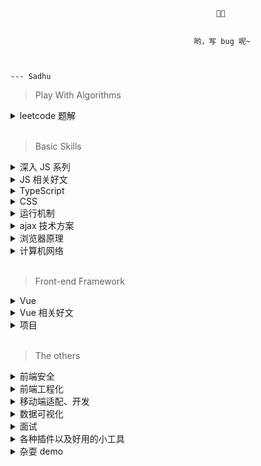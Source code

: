                                                   🧑‍💻


                                             哟，写 bug 呢~


                                                                                      --- Sadhu


> Play With Algorithms
<details>
<summary> leetcode 题解 </summary>

- 递归专题 （从斐波那契开始都是视频教程。PS: 暂时停更视频，想提前看 js 解题转到这个[仓库](https://github.com/YxrSadhu/Data-Structures-and-Algorithms)，查阅 commit。）
  - [344. 反转字符串](https://github.com/YxrSadhu/Data-Structures-and-Algorithms/blob/master/src/summarize/344.%E5%8F%8D%E8%BD%AC%E5%AD%97%E7%AC%A6%E4%B8%B2.md)
  - [24. 两两交换链表中的节点](https://github.com/YxrSadhu/Data-Structures-and-Algorithms/blob/master/src/summarize/24.md)
  - [118. 杨辉三角](https://github.com/YxrSadhu/Data-Structures-and-Algorithms/blob/master/src/summarize/118.md)
  - [119. 杨辉三角②](https://github.com/YxrSadhu/Data-Structures-and-Algorithms/blob/master/src/summarize/119.md)
  - [206. 反转链表](https://github.com/YxrSadhu/Data-Structures-and-Algorithms/blob/master/src/summarize/206.md)
  - [509. 斐波那契数](https://www.bilibili.com/video/av93457350)
  - [70. 爬楼梯](https://www.bilibili.com/video/av93668328)
  - [104. 二叉树的最大深度](https://www.bilibili.com/video/av94012180)
  - [50. Pow(x, n)](https://www.bilibili.com/video/av94273165)
  - [21. 合并两个有序链表](https://www.bilibili.com/video/av94286403)
  - [779. 第 k 个语法符号](https://www.bilibili.com/video/av94329242)

- 数据结构 (按照《学习 js 数据结构与算法》这本书来实现的。)
  - [二叉树(BST、前、中、后、层序遍历的实现)](https://github.com/YxrSadhu/Data-Structures-and-Algorithms/blob/master/src/core/BST.js)
  - [链表](https://github.com/YxrSadhu/Data-Structures-and-Algorithms/blob/master/src/core/LinkedList.js)
  - [队列(含最小优先队列)](https://github.com/YxrSadhu/Data-Structures-and-Algorithms/blob/master/src/core/Queue.js)
  - [栈](https://github.com/YxrSadhu/Data-Structures-and-Algorithms/blob/master/src/core/Stack.js)
  - 对于 js 而言，集合被规范封装成了 Set, 散列表封装成了 Map。

</details>
<br/>

> Basic Skills

<details>
<summary> 深入 JS 系列 </summary>

1. [深入js之深究ES6规范前后的执行上下文相关](https://github.com/YxrSadhu/Article/issues/5)
2. [深入js之内存管理与内存泄漏](https://github.com/YxrSadhu/Article/issues/6)
3. [内存管理与内存泄漏思考题](https://github.com/YxrSadhu/Article/issues/7)
4. [深入js之闭包](https://github.com/YxrSadhu/Article/issues/8)
5. [深入js之函数与函数式编程](https://github.com/YxrSadhu/Article/issues/9)
6. [深入js之函数柯里化](https://github.com/YxrSadhu/Article/issues/10)
7. [深入js之原型与原型链](https://github.com/YxrSadhu/Article/issues/11)
8. [深入js之对象的属性类型](https://github.com/YxrSadhu/Article/issues/12)
9. [深入js之造call、apply轮子](https://github.com/YxrSadhu/Article/issues/1)
10. [深入js之造bind轮子](https://github.com/YxrSadhu/Article/issues/2)
11. [深入js之造new轮子](https://github.com/YxrSadhu/Article/issues/4)
12. [深入js之分析继承的多种方式](https://github.com/YxrSadhu/Article/issues/13)
13. [深入js之深浅拷贝](https://github.com/YxrSadhu/Article/issues/14)
14. [深入js之分析防抖与节流](https://github.com/YxrSadhu/Article/issues/15)
15. [深入js之数组去重](https://github.com/YxrSadhu/Article/issues/16)

</details>

<details>
<summary> JS 相关好文 </summary>

- [x] Y-D-K-JS 上中下三卷
- [x] [异步编程-回调地狱的解决方案汇总](https://www.jianshu.com/p/bc7b8d542dcd)
- [x] [细说JS异步发展历程](https://juejin.im/post/5ce40e5ee51d4556be5b39b7#heading-3)
- [x] [首先知道异步神器async、await基本知识](https://segmentfault.com/a/1190000011526612)
- [x] [附加一篇真正正确解释了 async/await 执行顺序的文章](https://juejin.im/post/5c3cc981f265da616a47e028)
- [x] [令人费解的 async/await 执行顺序](https://juejin.im/post/5c3cc981f265da616a47e028)
- [x] [解读Promise内部实现原理](https://juejin.im/post/5a30193051882503dc53af3c#heading-12)
- [x] [剖析Promise内部结构，一步一步实现一个完整的、能通过所有Test case的Promise类](https://github.com/xieranmaya/blog/issues/3)
- [x] [Promise 必知必会（十道题）](https://juejin.im/post/5a04066351882517c416715d)
- [x] [从 IIFE 聊到 Babel 带你深入了解前端模块化发展体系](https://juejin.im/post/5cb9e563f265da03712999e8#heading-1)
- [x] [JS MODULE 大战](https://juejin.im/post/5cb74b73e51d456e577f935c)
- [x] [AST抽象语法树——最基础的javascript重点知识，99%的人根本不了解](https://segmentfault.com/a/1190000016231512)
- [x] [(美团强大大的分享)AST与前端工程化实战(视频)](https://www.bilibili.com/video/av63309539)
- [x] [为什么defineProperty不能检测到数组长度的“变化”](https://juejin.im/post/5b0d0212f265da08da29e50f)
- [x] [经常被面试官问到的js数据类型知识你真的懂吗？](https://juejin.im/post/5d030e03518825361817032f)
- [x] ES6 代码学习注释和思维导图 -> 见该 repo
- [x] [近一万字的ES6语法知识点补充](https://juejin.im/post/5c6234f16fb9a049a81fcca5)

</details>

<details>
<summary> TypeScript </summary>

- [TS 语法（系统教程化 demo 直接看 catTs 目录）](https://github.com/YxrSadhu/TypeScript-demo)
- [TypeScript 重构 axios 库总结](https://github.com/YxrSadhu/ts-axios)

</details>

<details>
<summary> CSS </summary>

- [x] [CSS 常见布局方式](https://juejin.im/post/599970f4518825243a78b9d5)
- [x] [前端九部的 css 布局](https://www.yuque.com/fe9/basic)
- [x] [CSS Conf -《新时代CSS布局》学习总结](https://juejin.im/post/5ce3b30ef265da1b667baf79)
- [x] [CSS & HTML 自测总结](https://github.com/YxrSadhu/Article/blob/master/%E9%9D%A2%E8%AF%95%E5%A4%8D%E4%B9%A0%E6%80%BB%E7%BB%93/html%20css%20js%E5%A4%8D%E4%B9%A0.md)

</details>

<details>
<summary> 运行机制 </summary>

- [x] [视频：(自备梯子)jsConf 2014 Philip Roberts: What the heck is the event loop anyway?](https://www.youtube.com/watch?v=8aGhZQkoFbQ)
- [x] [跟着 Event loop 规范理解浏览器中的异步机制](https://juejin.im/post/5b5873a1e51d4519133fbc35)
- [x] [从event loop规范探究javaScript异步及浏览器更新渲染时机](https://github.com/aooy/blog/issues/5)
- [x] [(包含 node 端)彻底吃透 JavaScript 执行机制](https://juejin.im/post/5d901418518825539312f587)
- [x] [Tasks, microtasks, queues and schedules](https://jakearchibald.com/2015/tasks-microtasks-queues-and-schedules/#level-1-bossfight)
- [x] [Sessionstack 的 ceo 写的 how js works 系列(英文)](https://blog.sessionstack.com/@zlatkov)
- [x] [V8 社区的一些文章](https://v8.js.cn/blog/fast-async/)
- [x] [(这里面有些试题可以做做)最后一次搞懂 Event Loop](https://juejin.im/post/5cbc0a9cf265da03b11f3505)
- [x] [自己简单总结 & 思维导图](https://github.com/YxrSadhu/Article/issues/17)

</details>

<details>
<summary> ajax 技术方案 </summary>

1. 传统api => XMLHttpRequest : [你真的会使用XMLHttpRequest吗？](https://segmentfault.com/a/1190000004322487)
2. 新型api => Fetch : [【译文】这个API很“迷人”](https://www.w3ctech.com/topic/854)

</details>

<details>
<summary> 浏览器原理 </summary>

- [x] [(构建知识体系的好文)从输入URL到页面加载的过程？如何由一道题完善自己的前端知识体系!](https://segmentfault.com/a/1190000013662126)
- [x] [(构建知识体系的好文)从浏览器多进程到JS单线程，JS运行机制最全面的一次梳理](https://segmentfault.com/a/1190000012925872#articleHeader7)
- [x] [浏览器工作原理：从 URL 输入到页面展现到底发生了什么？](https://www.jianshu.com/p/d616d887953a)
- [x] [一文读懂前端缓存](https://zhuanlan.zhihu.com/p/44789005?utm_source=qq&utm_medium=social&utm_oi=815669732077355008)
- [x] [(腾讯路易斯)浏览器缓存机制剖析](http://louiszhai.github.io/2017/04/07/http-cache/)
- [x] [(这则文风偏总结一点)深入理解浏览器的缓存机制](https://github.com/ljianshu/Blog/issues/23)
- [x] [(google developers)渲染树构建、布局及绘制](https://developers.google.com/web/fundamentals/performance/critical-rendering-path/render-tree-construction?hl=zh-cn)
- [x] [浏览器重绘(repaint)重排(reflow)与优化](https://juejin.im/post/5c15f797f265da61141c7f86)
- [x] [你真的了解回流和重绘吗](https://juejin.im/post/5c0f104551882509a7683d63#heading-11)
- [x] [浏览器层合成与页面渲染优化(很细致)](https://juejin.im/post/5da52531518825094e373372)
- [x] [(文风偏总结性)深入浅出浏览器渲染原理](https://github.com/ljianshu/Blog/issues/51)
- [x] [Cookie与Session(写得挺棒)](https://juejin.im/post/5ce51861f265da1ba91553bf?utm_source=gold_browser_extension)
- [x] [手写封装原生ajax和jsonp](https://juejin.im/post/5be4f163f265da61483b1b08)
- [x] [圈圈的跨域系列](https://juejin.im/post/5c07fa04e51d451de968906b)

个人总结：

1. [研究浏览器存储](https://github.com/YxrSadhu/Article/issues/18)

2. 浏览器缓存：[思维导图与流程图](https://github.com/YxrSadhu/Article/tree/master/basic-articles/%E6%B5%8F%E8%A7%88%E5%99%A8/%E7%BC%93%E5%AD%98)

3. 浏览器渲染：[思维导图与流程图](https://github.com/YxrSadhu/Article/tree/master/basic-articles/%E6%B5%8F%E8%A7%88%E5%99%A8/%E6%B8%B2%E6%9F%93%E6%9C%BA%E5%88%B6)

4. 从 URL 输入到页面展现到底发生了什么: [思维导图和流程图](https://github.com/YxrSadhu/Article/tree/master/basic-articles/%E6%B5%8F%E8%A7%88%E5%99%A8)
   
</details>

<details>
<summary> 计算机网络 </summary>

- [x] 图解http
- [x] [面试官（9）：可能是全网最全的http面试答案](https://juejin.im/post/5d032b77e51d45777a126183)

</details>

<br />

> Front-end Framework
<details>
<summary> Vue </summary>

1. [标注图 + 部分举例聊聊 Vue 生命周期](https://github.com/YxrSadhu/Article/issues/19)
2. [通过实现一个小型 Vue 来学习 mvvm 原理](https://github.com/YxrSadhu/mini-mvvm)
3. [通过写个简易 Event Bus 来学习发布订阅模式](https://github.com/YxrSadhu/EventBus-PubSub)
4. [用 Vue 开发仿旅游站 webapp 项目总结 （上）](https://juejin.im/post/5be54e04f265da611c267b19)
5. [用 Vue 开发仿旅游站 webapp 项目总结 （下）](https://juejin.im/post/5bec0eeef265da61193b65cd)
6. [基于 Vue 开发的音乐项目总结](https://github.com/YxrSadhu/sadhu-music)
7. [nextTick源码解析](https://github.com/Ma63d/vue-analysis/issues/6)
8. [Vue 自测总结](https://github.com/YxrSadhu/Article/blob/master/%E9%9D%A2%E8%AF%95%E5%A4%8D%E4%B9%A0%E6%80%BB%E7%BB%93/vue%E5%A4%8D%E4%B9%A0.md)

</details>

<details>
<summary> Vue 相关好文 </summary>

- [x] [Vue源码阅读前必须知道javascript的基础内容](https://juejin.im/post/5b4ad441f265da0f7d4eeb7a)
- [x] [总结 vue 工作学习一年经验](https://github.com/sunseekers/Vue)
- [x] [Vue 开发必须知道的 36 个技巧](https://juejin.im/post/5d9d386fe51d45784d3f8637)
- [x] [面试必备的13道可以举一反三的Vue面试题](https://juejin.im/post/5d41eec26fb9a06ae439d29f#heading-9)
- [x] [Vue经典面试题: Vue.use和Vue.prototype.$xx有血缘关系吗?](https://juejin.im/post/5d15be07e51d4556be5b3a9c?utm_source=gold_browser_extension)
- [x] 博文的源码解析书 -> 《深入浅出Vuejs》
- [x] [不好意思！耽误你的十分钟，让MVVM原理还给你](https://juejin.im/post/5abdd6f6f265da23793c4458)
- [x] [前端路由实现](https://juejin.im/post/5ac61da66fb9a028c71eae1b)
- [x] [实现 event bus（发布订阅）](https://juejin.im/post/5ac2fb886fb9a028b86e328c)
- [x] [Vue源码详解之nextTick：MutationObserver只是浮云，microtask才是核心！](https://github.com/Ma63d/vue-analysis/issues/6)
- [x] [解析vue2.0的diff算法](https://github.com/aooy/blog/issues/2)
- [x] [让虚拟DOM和DOM-diff不再成为你的绊脚石](https://juejin.im/post/5c8e5e4951882545c109ae9c)
- [x] [vue插件开发、文档书写、github发布、npm包发布一波流](https://juejin.im/post/5b96586de51d450e7d0984a6)
- [ ] [相学长的 vue3 源码分析](https://zhuanlan.zhihu.com/callback)
- [x] [尤大 VueConf 3 的演讲视频](https://www.yuque.com/vueconf/2019/gwn1z0)

</details>

<details>
<summary> 项目 </summary>

1. [TypeScript 重构 axios 库](https://github.com/YxrSadhu/ts-axios) 总结文章在对应 repo 。
2. [基于 vue 全家桶 + axios 的音乐 webapp -> sadhu-music](https://github.com/YxrSadhu/sadhu-music) 总结文章在音乐 repo 里。
3. [基于 vue + vue-router + axios 仿饿了么实现外卖 webapp](https://github.com/YxrSadhu/vue-for-sell)
4. [基于 vue + vue-router 仿去哪儿实现旅游 webapp](https://github.com/YxrSadhu/vue-travel) 第一个做的 vue 项目，总结十分详细，见上方 vue title 下文章。
5. [渲染器](https://github.com/YxrSadhu/Renderer) 

</details>
<br/>

> The others

<details>
<summary> 前端安全 </summary>

- [x] [前端安全知识](https://juejin.im/post/59dc2b7a6fb9a0451869ae3a)

</details>

<details>
<summary> 前端工程化 </summary>

- [x] [webpack初探及核心概念笔记](https://github.com/YxrSadhu/Article/issues/20)
- [x] [面试必备！webpack 中那些最易混淆的 5 个知识点](https://juejin.im/post/5cede821f265da1bbd4b5630)
- [x] [webpack4-用之初体验，一起敲它十一遍](https://juejin.im/post/5adea0106fb9a07a9d6ff6de)
- [x] [build a react with ts project from scratch](https://github.com/YxrSadhu/react-ts-build-from-scratch)

</details>

<details>
<summary> 移动端适配、开发 </summary>

- [x] [前端基础知识概述 -- 移动端开发的屏幕、图像、字体与布局的兼容适配](https://juejin.im/post/5d70747cf265da03e16897c8)
- [x] [关于移动端适配，你必须要知道的](https://juejin.im/post/5cddf289f265da038f77696c)
- [x] [移动端适配--meta标签玩的是什么](https://juejin.im/post/5ce1449ff265da1bcd37a8cd)
- [x] [Meta标签用法大全](https://www.cnblogs.com/qiumohanyu/p/5431859.html)

</details>

<details>
<summary> 数据可视化 </summary>

- [ ] [D3可视化：（1）初次见面，SVG与D3的魅力](https://juejin.im/post/5c683612e51d457fc605ed31)
- [ ] [视频课程(英文)](https://curran.github.io/dataviz-course-2018/)

</details>

<details>
<summary> 面试 </summary>

- [x] [有体系的面试题](https://github.com/Advanced-Interview-Question/front-end-interview)
- [x] [不错的面经](https://juejin.im/post/5cdb7bc26fb9a0321557044d?utm_source=gold_browser_extension)
- [x] [大揭秘！“恐怖”的阿里一面，我究竟想问什么](https://juejin.im/post/5d4cd42a6fb9a06aea618155?utm_source=gold_browser_extension)
- [x] [前端校招该考察什么？一个面试官的思考(腾讯老教授)](https://juejin.im/post/59af8a886fb9a024932244ea)
- [x] [如何拿到9家大厂的校招offer](https://juejin.im/post/5d70ff205188253e4b2f07bd?utm_source=gold_browser_extension) 
- [2020 年 10 月面试总结](https://github.com/YxrSadhu/Article/blob/master/%E9%9D%A2%E8%AF%95%E5%A4%8D%E4%B9%A0%E6%80%BB%E7%BB%93/%E6%80%BB%E7%BB%93%E6%8F%90%E7%BA%B2.md)
</details>

<details>
<summary> 各种插件以及好用的小工具 </summary>

- [x] [🚆新手前端不要慌! 给你✊10根救命稻草🍃](https://juejin.im/post/5d904712e51d45781e0f5dd0)
- [x] [超好用的切图工具->蓝湖](https://lanhuapp.com/)
</details>

<details>
<summary> 杂耍 demo </summary>

1. [手写轮播图](https://github.com/YxrSadhu/carousel)
2. [html + css 仿写淘宝首页](https://github.com/YxrSadhu/model-taobao-homepage)

</details>
